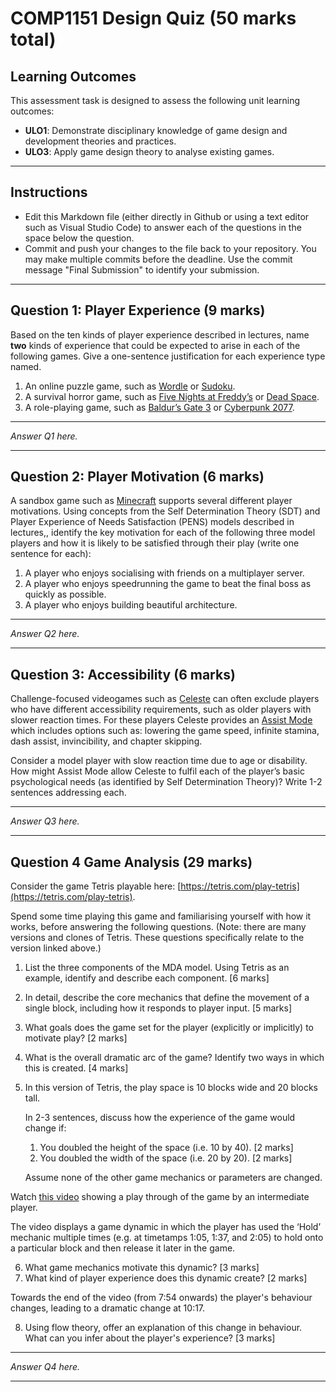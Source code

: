 # COMP1151 Design Quiz (50 marks total)

## Learning Outcomes

This assessment task is designed to assess the following unit learning outcomes:

*   **ULO1**: Demonstrate disciplinary knowledge of game design and development theories and practices.
*   **ULO3**: Apply game design theory to analyse existing games.

---

## Instructions

* Edit this Markdown file (either directly in Github or using a text editor such as Visual Studio Code) to answer each of the questions in the space below the question. 
* Commit and push your changes to the file back to your repository. You may make multiple commits before the deadline. Use the commit message "Final Submission" to identify your submission.

---

## Question 1: Player Experience (9 marks)

Based on the ten kinds of player experience described in lectures, name **two** kinds of experience that could be expected to arise in each of the following games. Give a one-sentence justification for each experience type named.

1.  An online puzzle game, such as [Wordle](https://www.nytimes.com/games/wordle/index.html) or [Sudoku](https://www.nytimes.com/puzzles/sudoku).
2.  A survival horror game, such as [Five Nights at Freddy’s](https://store.steampowered.com/app/319510/Five_Nights_at_Freddys/) or [Dead Space](https://store.steampowered.com/app/1693980/Dead_Space/).
3.  A role-playing game, such as [Baldur’s Gate 3](https://store.steampowered.com/app/1086940/Baldurs_Gate_3/) or [Cyberpunk 2077](https://store.steampowered.com/app/1091500/Cyberpunk_2077/).

---

*Answer Q1 here.*

---

## Question 2: Player Motivation (6 marks)

A sandbox game such as [Minecraft](https://www.minecraft.net/en-us) supports several different player motivations. Using concepts from the Self Determination Theory (SDT) and Player Experience of Needs Satisfaction (PENS) models described in lectures,, identify the key motivation for each of the following three model players  and how it is likely to be satisfied through their play (write one sentence for each):

1.  A player who enjoys socialising with friends on a multiplayer server.
2.  A player who enjoys speedrunning the game to beat the final boss as quickly as possible.
3.  A player who enjoys building beautiful architecture.

---

*Answer Q2 here.*

---

## Question 3: Accessibility (6 marks)

Challenge-focused videogames such as [Celeste](https://store.steampowered.com/app/504230/Celeste/) can often exclude players who have different accessibility requirements, such as older players with slower reaction times. For these players Celeste provides an [Assist Mode](https://celeste.ink/wiki/Assist_Mode) which includes options such as: lowering the game speed, infinite stamina, dash assist, invincibility, and chapter skipping.

Consider a model player with slow reaction time due to age or disability. How might Assist Mode allow Celeste to fulfil each of the player’s basic psychological needs (as identified by Self Determination Theory)? Write 1-2 sentences addressing each.

---

*Answer Q3 here.*

---

## Question 4 Game Analysis (29 marks)

Consider the game Tetris playable here: [https://tetris.com/play-tetris](https://tetris.com/play-tetris).

Spend some time playing this game and familiarising yourself with how it works, before answering the following questions. (Note: there are many versions and clones of Tetris. These questions specifically relate to the version linked above.)

1.  List the three components of the MDA model. Using Tetris as an example, identify and describe each component. \[6 marks\]
2.  In detail, describe the core mechanics that define the movement of a single block, including how it responds to player input. \[5 marks\]
3.  What goals does the game set for the player (explicitly or implicitly) to motivate play? \[2 marks\]
4.  What is the overall dramatic arc of the game? Identify two ways in which this is created. \[4 marks\]
5.  In this version of Tetris, the play space is 10 blocks wide and 20 blocks tall.
    
    In 2-3 sentences, discuss how the experience of the game would change if:
    1.  You doubled the height of the space (i.e. 10 by 40). \[2 marks\]
    2.  You doubled the width of the space (i.e. 20 by 20). \[2 marks\]
    
    Assume none of the other game mechanics or parameters are changed.

  Watch [this video](https://echo360.net.au/media/70fbe4e8-ffdc-4e6b-b338-fc10f953b4ff/public) showing a play through of the game by an intermediate player.
  
  The video displays a game dynamic in which the player has used the ‘Hold’ mechanic multiple times (e.g. at timetamps 1:05, 1:37, and 2:05) to hold onto a particular block and then release it later in the game. 

6.  What game mechanics motivate this dynamic? \[3 marks\]
7.  What kind of player experience does this dynamic create? \[2 marks\]

   Towards the end of the video (from 7:54 onwards) the player's behaviour changes, leading to a dramatic change at 10:17.

8. Using flow theory, offer an explanation of this change in behaviour. What can you infer about the player's experience? \[3 marks\]

---

*Answer Q4 here.*

---
